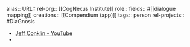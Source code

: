 alias::
URL::
rel-org:: [[CogNexus Institute]] 
role::
fields:: #[[dialogue mapping]]
creations:: [[Compendium (app)]] 
tags:: person
rel-projects:: #DiaGnosis 


- [Jeff Conklin - YouTube](https://www.youtube.com/@DrJeffConklin)
-